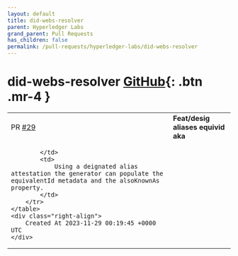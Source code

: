 ```yaml
---
layout: default
title: did-webs-resolver
parent: Hyperledger Labs
grand_parent: Pull Requests
has_children: false
permalink: /pull-requests/hyperledger-labs/did-webs-resolver
---
```


# did-webs-resolver <span class="fs-3 right-align">[GitHub](https://github.com/hyperledger-labs/did-webs-resolver){: .btn .mr-4 }</span>


<div>
    <table>
        <tr>
            <td>
                PR <a href="https://github.com/hyperledger-labs/did-webs-resolver/pull/29" class=".btn">#29</a>
            </td>
            <td>
                <b>
                    Feat/desig aliases equivid aka
                </b>
            </td>
        </tr>
        <tr>
            <td>
                
            </td>
            <td>
                Using a deignated alias attestation the generator can populate the equivalentId metadata and the alsoKnownAs property.
            </td>
        </tr>
    </table>
    <div class="right-align">
        Created At 2023-11-29 00:19:45 +0000 UTC
    </div>
</div>


